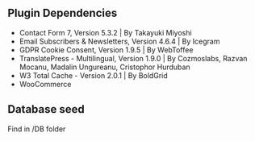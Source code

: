 ## Plugin Dependencies
- Contact Form 7, Version 5.3.2 | By Takayuki Miyoshi
- Email Subscribers & Newsletters, Version 4.6.4 | By Icegram 
- GDPR Cookie Consent, Version 1.9.5 | By WebToffee 
- TranslatePress - Multilingual, Version 1.9.0 | By Cozmoslabs, Razvan Mocanu, Madalin Ungureanu, Cristophor Hurduban 
- W3 Total Cache - Version 2.0.1 | By BoldGrid 
- WooCommerce

## Database seed
Find in /DB folder 
